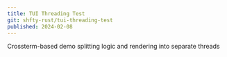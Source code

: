 ```yaml
---
title: TUI Threading Test
git: shfty-rust/tui-threading-test
published: 2024-02-08
---
```


Crossterm-based demo splitting logic and rendering into separate threads

